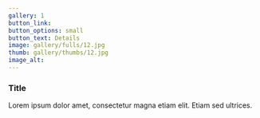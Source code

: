 ```yaml
---
gallery: 1
button_link:
button_options: small
button_text: Details
image: gallery/fulls/12.jpg
thumb: gallery/thumbs/12.jpg
image_alt: 
---
```


### Title

Lorem ipsum dolor amet, consectetur magna etiam elit. Etiam sed ultrices.
